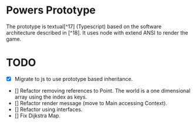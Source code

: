 
# Powers Prototype

The prototype is textual[^17] (Typescript) based on the software architecture described in [^18].
It uses node with extend ANSI to render the game.

# TODO

- [x] Migrate to js to use prototype based inheritance.
- [] Refactor removing references to Point. The world is a one dimensional array using the index as keys.
- [] Refactor render message (move to Main accessing Context).
- [] Refactor using interfaces.
- [] Fix Dijkstra Map.